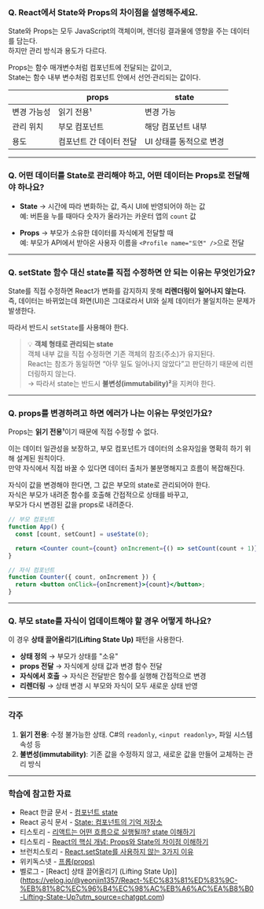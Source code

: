 ### Q. React에서 State와 Props의 차이점을 설명해주세요.

State와 Props는 모두 JavaScript의 객체이며, 렌더링 결과물에 영향을 주는 데이터를 담는다.  
하지만 관리 방식과 용도가 다르다.

Props는 함수 매개변수처럼 컴포넌트에 전달되는 값이고,  
State는 함수 내부 변수처럼 컴포넌트 안에서 선언·관리되는 값이다.

|             | **props**               | **state**               |
| ----------- | ----------------------- | ----------------------- |
| 변경 가능성 | 읽기 전용¹              | 변경 가능               |
| 관리 위치   | 부모 컴포넌트           | 해당 컴포넌트 내부      |
| 용도        | 컴포넌트 간 데이터 전달 | UI 상태를 동적으로 변경 |

---

### Q. 어떤 데이터를 State로 관리해야 하고, 어떤 데이터는 Props로 전달해야 하나요?

- **State** → 시간에 따라 변화하는 값, 즉시 UI에 반영되어야 하는 값  
  예: 버튼을 누를 때마다 숫자가 올라가는 카운터 앱의 `count` 값

- **Props** → 부모가 소유한 데이터를 자식에게 전달할 때  
  예: 부모가 API에서 받아온 사용자 이름을 `<Profile name="도연" />`으로 전달

---

### Q. setState 함수 대신 state를 직접 수정하면 안 되는 이유는 무엇인가요?

State를 직접 수정하면 React가 변화를 감지하지 못해 **리렌더링이 일어나지 않는다.**  
즉, 데이터는 바뀌었는데 화면(UI)은 그대로라서 UI와 실제 데이터가 불일치하는 문제가 발생한다.

따라서 반드시 `setState`를 사용해야 한다.

> 💡 **객체 형태로 관리되는 state**  
> 객체 내부 값을 직접 수정하면 기존 객체의 참조(주소)가 유지된다.  
> React는 참조가 동일하면 “아무 일도 일어나지 않았다”고 판단하기 때문에 리렌더링하지 않는다.  
> → 따라서 state는 반드시 **불변성(immutability)²**을 지켜야 한다.

---

### Q. props를 변경하려고 하면 에러가 나는 이유는 무엇인가요?

Props는 **읽기 전용¹**이기 때문에 직접 수정할 수 없다.

이는 데이터 일관성을 보장하고, 부모 컴포넌트가 데이터의 소유자임을 명확히 하기 위해 설계된 원칙이다.  
만약 자식에서 직접 바꿀 수 있다면 데이터 출처가 불분명해지고 흐름이 복잡해진다.

자식이 값을 변경해야 한다면, 그 값은 부모의 state로 관리되어야 한다.  
자식은 부모가 내려준 함수를 호출해 간접적으로 상태를 바꾸고,  
부모가 다시 변경된 값을 props로 내려준다.

```jsx
// 부모 컴포넌트
function App() {
  const [count, setCount] = useState(0);

  return <Counter count={count} onIncrement={() => setCount(count + 1)} />;
}

// 자식 컴포넌트
function Counter({ count, onIncrement }) {
  return <button onClick={onIncrement}>{count}</button>;
}
```

---

### Q. 부모 state를 자식이 업데이트해야 할 경우 어떻게 하나요?

이 경우 **상태 끌어올리기(Lifting State Up)** 패턴을 사용한다.

- **상태 정의** → 부모가 상태를 "소유"
- **props 전달** → 자식에게 상태 값과 변경 함수 전달
- **자식에서 호출** → 자식은 전달받은 함수를 실행해 간접적으로 변경
- **리렌더링** → 상태 변경 시 부모와 자식이 모두 새로운 상태 반영

---

### 각주

1. **읽기 전용**: 수정 불가능한 상태. C#의 `readonly`, `<input readonly>`, 파일 시스템 속성 등
2. **불변성(immutability)**: 기존 값을 수정하지 않고, 새로운 값을 만들어 교체하는 관리 방식

---

### 학습에 참고한 자료

- React 한글 문서 - [컴포넌트 state](https://ko.legacy.reactjs.org/docs/faq-state.html?utm_source=chatgpt.com)
- React 공식 문서 - [State: 컴포넌트의 기억 저장소](https://ko.react.dev/learn/state-a-components-memory?utm_source=chatgpt.com)
- 티스토리 - [리액트는 어떤 흐름으로 실행될까? state 이해하기](https://dev-dev-dev-dev.tistory.com/5?utm_source=chatgpt.com)
- 티스토리 - [React의 핵심 개념: Props와 State의 차이점 이해하기](https://susuwiki.tistory.com/entry/React%EC%9D%98-%ED%95%B5%EC%8B%AC-%EA%B0%9C%EB%85%90-Props%EC%99%80-State%EC%9D%98-%EC%B0%A8%EC%9D%B4%EC%A0%90-%EC%9D%B4%ED%95%B4%ED%95%98%EA%B8%B0?utm_source=chatgpt.com)
- 브런치스토리 - [React.setState를 사용하지 않는 3가지 이유](https://brunch.co.kr/@hee072794/108?utm_source=chatgpt.com)
- 위키독스넷 - [프롭(props)](https://wikidocs.net/257806?utm_source=chatgpt.com)
- 벨로그 - [React] 상태 끌어올리기 (Lifting State Up)](https://velog.io/@yeonjin1357/React-%EC%83%81%ED%83%9C-%EB%81%8C%EC%96%B4%EC%98%AC%EB%A6%AC%EA%B8%B0-Lifting-State-Up?utm_source=chatgpt.com)
